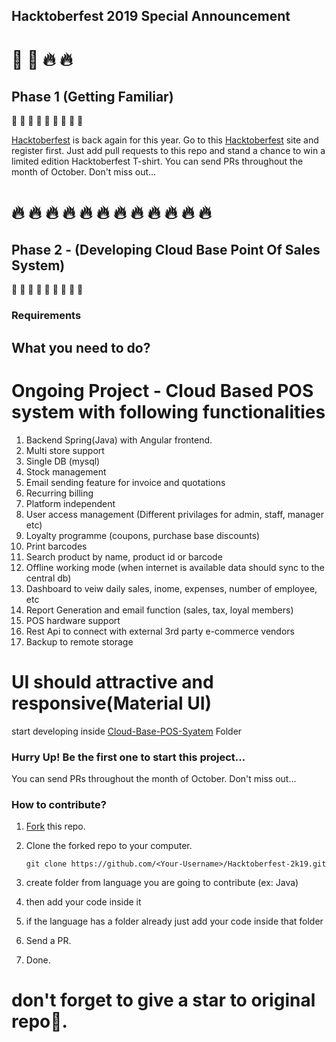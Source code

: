 ## Hacktoberfest 2019 Special Announcement
# :jack_o_lantern: :ghost: :fire: :fire:

## Phase 1 (Getting Familiar)
:stars: :stars: :stars: :stars: :stars: :stars: :stars: :stars: :stars:

[Hacktoberfest](https://hacktoberfest.digitalocean.com) is back again for this year. 
Go to this [Hacktoberfest](https://hacktoberfest.digitalocean.com) site and register first.
Just add pull requests to this repo and stand a chance to win a limited edition Hacktoberfest T-shirt.
You can send PRs throughout the month of October. Don't miss out...

# :fire: :fire: :fire: :fire: :fire: :fire: :fire: :fire: :fire: :fire: :fire: :fire:

## Phase 2 - (Developing Cloud Base Point Of Sales System)
:stars: :stars: :stars: :stars: :stars: :stars: :stars: :stars: :stars:
### Requirements

## What you need to do?
# Ongoing Project - Cloud Based POS system with following functionalities
1. Backend Spring(Java) with Angular frontend.
2. Multi store support
3. Single DB (mysql)
4. Stock management
5. Email sending feature for invoice and quotations
6. Recurring billing
7. Platform independent
9. User access management (Different privilages for admin, staff, manager etc)
10. Loyalty programme (coupons, purchase base discounts)
11. Print barcodes
12. Search product by name, product id or barcode
13. Offline working mode (when internet is available data should sync to the central db)
14. Dashboard to veiw daily sales, inome, expenses, number of employee, etc
15. Report Generation and email function (sales, tax, loyal members)
16. POS hardware support
17. Rest Api to connect with external 3rd party e-commerce vendors
18. Backup to remote storage
# UI should attractive and responsive(Material UI)

start developing inside [Cloud-Base-POS-Syatem](https://github.com/vikumkbv/Hacktoberfest-2k19/tree/master/Cloud-Base-POS-Syatem) Folder

### Hurry Up! Be the first one to start this project...

You can send PRs throughout the month of October. Don't miss out...

### How to contribute?

1. [Fork](https://github.com/vikumkbv/Hacktoberfest-2k19) this repo.
2. Clone the forked repo to your computer.

   `git clone https://github.com/<Your-Username>/Hacktoberfest-2k19.git`

3. create folder from language you are going to contribute (ex: Java)
4. then add your code inside it
5. if the language has a folder already just add your code inside that folder
6. Send a PR.
7. Done.

# don't forget to give a star to original repo:stars:.
